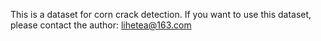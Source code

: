 This is a dataset for corn crack detection. If you want to use this dataset, please contact the author: lihetea@163.com
